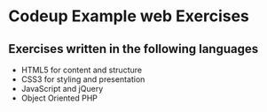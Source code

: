 # Codeup Example web Exercises

## Exercises written in the following languages

- HTML5 for content and structure
- CSS3 for styling and presentation
- JavaScript and jQuery
- Object Oriented PHP
